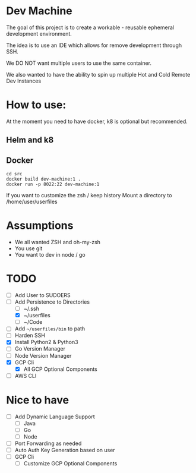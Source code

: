 # Dev Machine

The goal of this project is to create a workable - reusable ephemeral development environment.

The idea is to use an IDE which allows for remove development through SSH.

We DO NOT want multiple users to use the same container.

We also wanted to have the ability to spin up multiple Hot and Cold
Remote Dev Instances

# How to use:
At the moment you need to have docker, k8 is optional but recommended.

## Helm and k8


## Docker


```
cd src
docker build dev-machine:1 .
docker run -p 8022:22 dev-machine:1
```

If you want to customize the zsh / keep history
Mount a directory to /home/user/userfiles

# Assumptions

* We all wanted ZSH and oh-my-zsh
* You use git
* You want to dev in node / go

# TODO

 * [ ] Add User to SUDOERS
 * [ ] Add Persistence to Directories
   * [ ] ~/.ssh
   * [x] ~/userfiles
   * [ ] ~/Code
 * [ ] Add `~/userfiles/bin` to path
 * [ ] Harden SSH
 * [x] Install Python2 & Python3
 * [ ] Go Version Manager
 * [ ] Node Version Manager
 * [x] GCP Cli
   * [x] All GCP Optional Components
 * [ ] AWS CLI

# Nice to have
 * [ ] Add Dynamic Language Support
   * [ ] Java 
   * [ ] Go 
   * [ ] Node
 * [ ] Port Forwarding as needed
 * [ ] Auto Auth Key Generation based on user
 * [ ] GCP Cli
   * [ ] Customize GCP Optional Components
